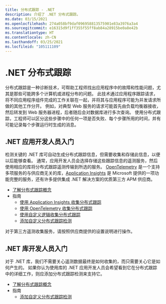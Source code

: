 ```yaml
---
title: 分布式跟踪 - .NET
description: 介绍了 .NET 分布式跟踪。
ms.date: 03/15/2021
ms.openlocfilehash: 274a058bf9daf096958813575901e83a3976a3a4
ms.sourcegitcommit: e16315d9f1ff355f55ff8ab84a28915be0a8e42b
ms.translationtype: HT
ms.contentlocale: zh-CN
ms.lasthandoff: 03/25/2021
ms.locfileid: "105111109"
---
```

# <a name="net-distributed-tracing"></a>.NET 分布式跟踪

分布式跟踪是一种诊断技术，可帮助工程师找出应用程序中的故障和性能问题，尤其是那些可能跨多个计算机或进程分布的问题。 此技术通过应用程序跟踪请求，将不同应用程序组件完成的工作关联在一起，并将其与应用程序可能为并发请求所做的其他工作分开。 例如，对典型 Web 服务的请求可能首先由负载均衡器接收，然后转发到 Web 服务器进程，后者随后会对数据库进行多次查询。 使用分布式跟踪，工程师可以区分这些步骤中的任何一项是否失败、每个步骤所用的时间，并有可能记录每个步骤运行时生成的消息。

## <a name="getting-started-for-net-app-developers"></a>.NET 应用开发人员入门

检测关键的 .NET 库可自动生成分布式跟踪信息，但需要收集和存储此信息，以便以后能够查看。
通常，应用开发人员会选择存储这些跟踪信息的遥测服务，然后使用相应的库将分布式跟踪遥测传输到所选的服务。 [OpenTelemetry](https://github.com/open-telemetry/opentelemetry-dotnet/blob/main/docs/trace/getting-started/README.md) 是一个支持多项服务的与供应商无关的库，[Application Insights](https://docs.microsoft.com/azure/azure-monitor/app/distributed-tracing) 是 Microsoft 提供的一项功能完整的服务，还有许多提供集成 .NET 解决方案的优质第三方 APM 供应商。

- [了解分布式跟踪概念](distributed-tracing-concepts.md)
- 指南
  - [使用 Application Insights 收集分布式跟踪](distributed-tracing-collection-walkthroughs.md#collect-traces-using-application-insights)
  - [使用 OpenTelemetry 收集分布式跟踪](distributed-tracing-collection-walkthroughs.md#collect-traces-using-opentelemetry)
  - [使用自定义逻辑收集分布式跟踪](distributed-tracing-collection-walkthroughs.md#collect-traces-using-custom-logic)
  - [添加自定义分布式跟踪检测](distributed-tracing-instrumentation-walkthroughs.md)

对于第三方遥测收集服务，请按照供应商提供的设置说明进行操作。

## <a name="getting-started-for-net-library-developers"></a>.NET 库开发人员入门

对于 .NET 库，我们不需要关心遥测数据最终是如何收集的，而只需要关心它是如何产生的。 如果你认为使用库的 .NET 应用开发人员会希望看到它在分布式跟踪中的详细工作，则应添加分布式跟踪检测来支持它。

- [了解分布式跟踪概念](distributed-tracing-concepts.md)
- 指南
  - [添加自定义分布式跟踪检测](distributed-tracing-instrumentation-walkthroughs.md)
